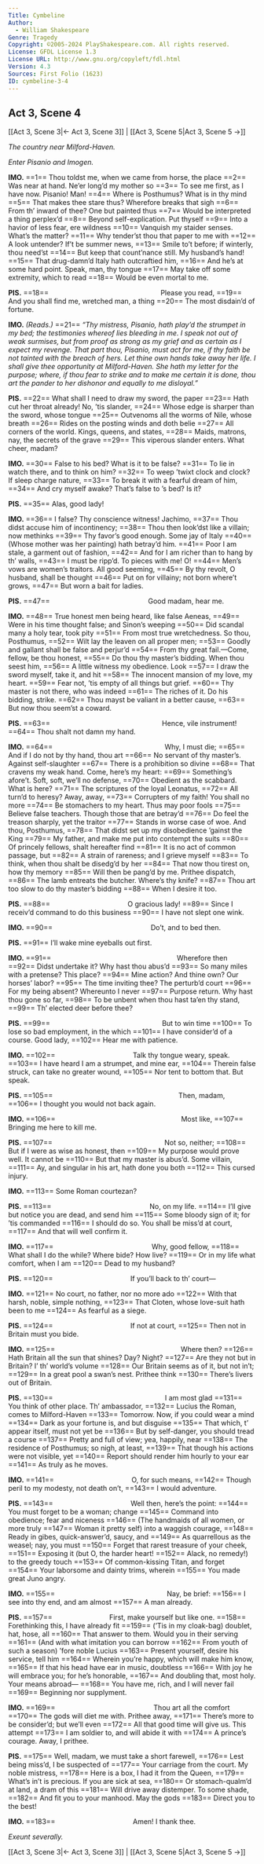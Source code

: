 ```yaml
---
Title: Cymbeline
Author: 
  - William Shakespeare
Genre: Tragedy
Copyright: ©2005-2024 PlayShakespeare.com. All rights reserved.
License: GFDL License 1.3
License URL: http://www.gnu.org/copyleft/fdl.html
Version: 4.3
Sources: First Folio (1623)
ID: cymbeline-3-4
---
```


## Act 3, Scene 4
[[Act 3, Scene 3|← Act 3, Scene 3]] | [[Act 3, Scene 5|Act 3, Scene 5 →]]

*The country near Milford-Haven.*

*Enter Pisanio and Imogen.*

**IMO.**
==1== Thou toldst me, when we came from horse, the place
==2== Was near at hand. Ne’er long’d my mother so
==3== To see me first, as I have now. Pisanio! Man!
==4== Where is Posthumus? What is in thy mind
==5== That makes thee stare thus? Wherefore breaks that sigh
==6== From th’ inward of thee? One but painted thus
==7== Would be interpreted a thing perplex’d
==8== Beyond self-explication. Put thyself
==9== Into a havior of less fear, ere wildness
==10== Vanquish my staider senses. What’s the matter?
==11== Why tender’st thou that paper to me with
==12== A look untender? If’t be summer news,
==13== Smile to’t before; if winterly, thou need’st
==14== But keep that count’nance still. My husband’s hand!
==15== That drug-damn’d Italy hath outcraftied him,
==16== And he’s at some hard point. Speak, man, thy tongue
==17== May take off some extremity, which to read
==18== Would be even mortal to me.

**PIS.**
==18==                 Please you read,
==19== And you shall find me, wretched man, a thing
==20== The most disdain’d of fortune.

**IMO.**
*(Reads.)*
==21== *“Thy mistress, Pisanio, hath play’d the strumpet in my bed; the testimonies whereof lies bleeding in me. I speak not out of weak surmises, but from proof as strong as my grief and as certain as I expect my revenge. That part thou, Pisanio, must act for me, if thy faith be not tainted with the breach of hers. Let thine own hands take away her life. I shall give thee opportunity at Milford-Haven. She hath my letter for the purpose; where, if thou fear to strike and to make me certain it is done, thou art the pander to her dishonor and equally to me disloyal.”*

**PIS.**
==22== What shall I need to draw my sword, the paper
==23== Hath cut her throat already! No, ’tis slander,
==24== Whose edge is sharper than the sword, whose tongue
==25== Outvenoms all the worms of Nile, whose breath
==26== Rides on the posting winds and doth belie
==27== All corners of the world. Kings, queens, and states,
==28== Maids, matrons, nay, the secrets of the grave
==29== This viperous slander enters. What cheer, madam?

**IMO.**
==30== False to his bed? What is it to be false?
==31== To lie in watch there, and to think on him?
==32== To weep ’twixt clock and clock? If sleep charge nature,
==33== To break it with a fearful dream of him,
==34== And cry myself awake? That’s false to ’s bed? Is it?

**PIS.**
==35== Alas, good lady!

**IMO.**
==36== I false? Thy conscience witness! Jachimo,
==37== Thou didst accuse him of incontinency;
==38== Thou then look’dst like a villain; now methinks
==39== Thy favor’s good enough. Some jay of Italy
==40== (Whose mother was her painting) hath betray’d him.
==41== Poor I am stale, a garment out of fashion,
==42== And for I am richer than to hang by th’ walls,
==43== I must be ripp’d. To pieces with me! O!
==44== Men’s vows are women’s traitors. All good seeming,
==45== By thy revolt, O husband, shall be thought
==46== Put on for villainy; not born where’t grows,
==47== But worn a bait for ladies.

**PIS.**
==47==               Good madam, hear me.

**IMO.**
==48== True honest men being heard, like false Aeneas,
==49== Were in his time thought false; and Sinon’s weeping
==50== Did scandal many a holy tear, took pity
==51== From most true wretchedness. So thou, Posthumus,
==52== Wilt lay the leaven on all proper men;
==53== Goodly and gallant shall be false and perjur’d
==54== From thy great fail.—Come, fellow, be thou honest,
==55== Do thou thy master’s bidding. When thou seest him,
==56== A little witness my obedience. Look
==57== I draw the sword myself, take it, and hit
==58== The innocent mansion of my love, my heart.
==59== Fear not, ’tis empty of all things but grief.
==60== Thy master is not there, who was indeed
==61== The riches of it. Do his bidding, strike.
==62== Thou mayst be valiant in a better cause,
==63== But now thou seem’st a coward.

**PIS.**
==63==                 Hence, vile instrument!
==64== Thou shalt not damn my hand.

**IMO.**
==64==                 Why, I must die;
==65== And if I do not by thy hand, thou art
==66== No servant of thy master’s. Against self-slaughter
==67== There is a prohibition so divine
==68== That cravens my weak hand. Come, here’s my heart:
==69== Something’s afore’t. Soft, soft, we’ll no defense,
==70== Obedient as the scabbard. What is here?
==71== The scriptures of the loyal Leonatus,
==72== All turn’d to heresy? Away, away,
==73== Corrupters of my faith! You shall no more
==74== Be stomachers to my heart. Thus may poor fools
==75== Believe false teachers. Though those that are betray’d
==76== Do feel the treason sharply, yet the traitor
==77== Stands in worse case of woe. And thou, Posthumus,
==78== That didst set up my disobedience ’gainst the King
==79== My father, and make me put into contempt the suits
==80== Of princely fellows, shalt hereafter find
==81== It is no act of common passage, but
==82== A strain of rareness; and I grieve myself
==83== To think, when thou shalt be disedg’d by her
==84== That now thou tirest on, how thy memory
==85== Will then be pang’d by me. Prithee dispatch,
==86== The lamb entreats the butcher. Where’s thy knife?
==87== Thou art too slow to do thy master’s bidding
==88== When I desire it too.

**PIS.**
==88==            O gracious lady!
==89== Since I receiv’d command to do this business
==90== I have not slept one wink.

**IMO.**
==90==               Do’t, and to bed then.

**PIS.**
==91== I’ll wake mine eyeballs out first.

**IMO.**
==91==                   Wherefore then
==92== Didst undertake it? Why hast thou abus’d
==93== So many miles with a pretense? This place?
==94== Mine action? And thine own? Our horses’ labor?
==95== The time inviting thee? The perturb’d court
==96== For my being absent? Whereunto I never
==97== Purpose return. Why hast thou gone so far,
==98== To be unbent when thou hast ta’en thy stand,
==99== Th’ elected deer before thee?

**PIS.**
==99==                 But to win time
==100== To lose so bad employment, in the which
==101== I have consider’d of a course. Good lady,
==102== Hear me with patience.

**IMO.**
==102==            Talk thy tongue weary, speak.
==103== I have heard I am a strumpet, and mine ear,
==104== Therein false struck, can take no greater wound,
==105== Nor tent to bottom that. But speak.

**PIS.**
==105==                   Then, madam,
==106== I thought you would not back again.

**IMO.**
==106==                   Most like,
==107== Bringing me here to kill me.

**PIS.**
==107==                 Not so, neither;
==108== But if I were as wise as honest, then
==109== My purpose would prove well. It cannot be
==110== But that my master is abus’d. Some villain,
==111== Ay, and singular in his art, hath done you both
==112== This cursed injury.

**IMO.**
==113== Some Roman courtezan?

**PIS.**
==113==               No, on my life.
==114== I’ll give but notice you are dead, and send him
==115== Some bloody sign of it; for ’tis commanded
==116== I should do so. You shall be miss’d at court,
==117== And that will well confirm it.

**IMO.**
==117==               Why, good fellow,
==118== What shall I do the while? Where bide? How live?
==119== Or in my life what comfort, when I am
==120== Dead to my husband?

**PIS.**
==120==            If you’ll back to th’ court⁠—

**IMO.**
==121== No court, no father, nor no more ado
==122== With that harsh, noble, simple nothing,
==123== That Cloten, whose love-suit hath been to me
==124== As fearful as a siege.

**PIS.**
==124==            If not at court,
==125== Then not in Britain must you bide.

**IMO.**
==125==                   Where then?
==126== Hath Britain all the sun that shines? Day? Night?
==127== Are they not but in Britain? I’ th’ world’s volume
==128== Our Britain seems as of it, but not in’t;
==129== In a great pool a swan’s nest. Prithee think
==130== There’s livers out of Britain.

**PIS.**
==130==                 I am most glad
==131== You think of other place. Th’ ambassador,
==132== Lucius the Roman, comes to Milford-Haven
==133== Tomorrow. Now, if you could wear a mind
==134== Dark as your fortune is, and but disguise
==135== That which, t’ appear itself, must not yet be
==136== But by self-danger, you should tread a course
==137== Pretty and full of view; yea, happily, near
==138== The residence of Posthumus; so nigh, at least,
==139== That though his actions were not visible, yet
==140== Report should render him hourly to your ear
==141== As truly as he moves.

**IMO.**
==141==            O, for such means,
==142== Though peril to my modesty, not death on’t,
==143== I would adventure.

**PIS.**
==143==            Well then, here’s the point:
==144== You must forget to be a woman; change
==145== Command into obedience; fear and niceness
==146== (The handmaids of all women, or more truly
==147== Woman it pretty self) into a waggish courage,
==148== Ready in gibes, quick-answer’d, saucy, and
==149== As quarrellous as the weasel; nay, you must
==150== Forget that rarest treasure of your cheek,
==151== Exposing it (but O, the harder heart!
==152== Alack, no remedy!) to the greedy touch
==153== Of common-kissing Titan, and forget
==154== Your laborsome and dainty trims, wherein
==155== You made great Juno angry.

**IMO.**
==155==                 Nay, be brief:
==156== I see into thy end, and am almost
==157== A man already.

**PIS.**
==157==         First, make yourself but like one.
==158== Forethinking this, I have already fit
==159== (’Tis in my cloak-bag) doublet, hat, hose, all
==160== That answer to them. Would you in their serving
==161== (And with what imitation you can borrow
==162== From youth of such a season) ’fore noble Lucius
==163== Present yourself, desire his service, tell him
==164== Wherein you’re happy, which will make him know,
==165== If that his head have ear in music, doubtless
==166== With joy he will embrace you; for he’s honorable,
==167== And doubling that, most holy. Your means abroad⁠—
==168== You have me, rich, and I will never fail
==169== Beginning nor supplyment.

**IMO.**
==169==               Thou art all the comfort
==170== The gods will diet me with. Prithee away,
==171== There’s more to be consider’d; but we’ll even
==172== All that good time will give us. This attempt
==173== I am soldier to, and will abide it with
==174== A prince’s courage. Away, I prithee.

**PIS.**
==175== Well, madam, we must take a short farewell,
==176== Lest being miss’d, I be suspected of
==177== Your carriage from the court. My noble mistress,
==178== Here is a box, I had it from the Queen,
==179== What’s in’t is precious. If you are sick at sea,
==180== Or stomach-qualm’d at land, a dram of this
==181== Will drive away distemper. To some shade,
==182== And fit you to your manhood. May the gods
==183== Direct you to the best!

**IMO.**
==183==            Amen! I thank thee.

*Exeunt severally.*

[[Act 3, Scene 3|← Act 3, Scene 3]] | [[Act 3, Scene 5|Act 3, Scene 5 →]]